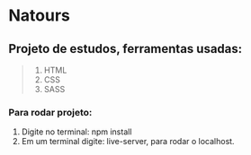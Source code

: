 # Natours

## Projeto de estudos, ferramentas usadas:

> 1. HTML
> 2. CSS
> 3. SASS

### Para rodar projeto:
  1. Digite no terminal: npm install
  2. Em um terminal digite: live-server, para rodar o localhost.


